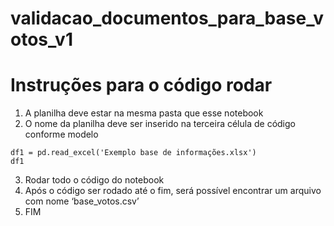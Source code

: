 # validacao_documentos_para_base_votos_v1

# Instruções para o código rodar
1) A planilha deve estar na mesma pasta que esse notebook
2) O nome da planilha deve ser inserido na terceira célula de código conforme modelo
```
df1 = pd.read_excel('Exemplo base de informações.xlsx')
df1
```
3) Rodar todo o código do notebook
4) Após o código ser rodado até o fim, será possível encontrar um arquivo com nome ‘base_votos.csv’
5) FIM

